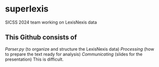 # superlexis

SICSS 2024 team working on LexisNexis data

## This Github consists of

*Parser.py* (to organize and structure the LexisNexis data) *Processing* (how to prepare the text ready for analysis) *Communicating* (slides for the presentation) This is difficult. 
